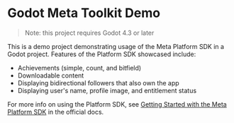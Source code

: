 # Godot Meta Toolkit Demo

> Note: this project requires Godot 4.3 or later

This is a demo project demonstrating usage of the Meta Platform SDK in a Godot project. Features of the Platform SDK showcased include:

- Achievements (simple, count, and bitfield)
- Downloadable content
- Displaying bidirectional followers that also own the app
- Displaying user's name, profile image, and entitlement status

For more info on using the Platform SDK, see [Getting Started with the Meta Platform SDK](https://godot-sdk-integrations.github.io/godot-meta-toolkit/manual/platform_sdk/getting_started.html) in the official docs.
